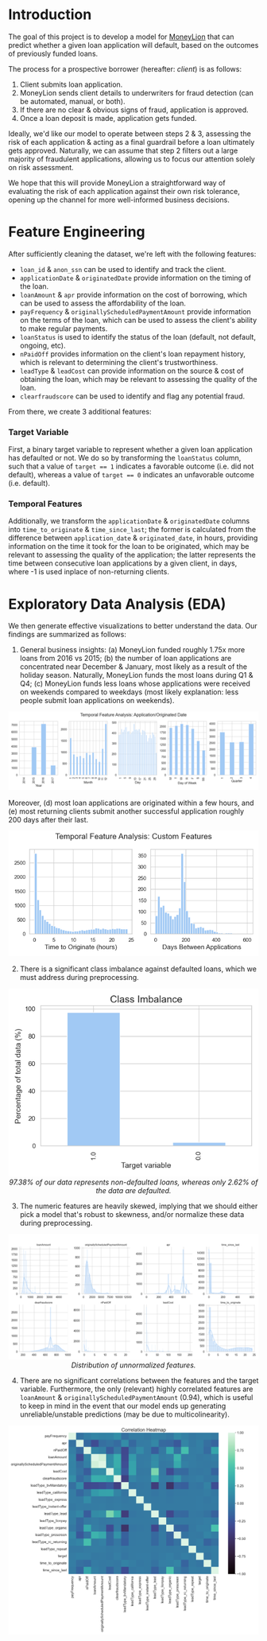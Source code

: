 # Introduction

The goal of this project is to develop a model for [MoneyLion](https://www.moneylion.com/) that can predict whether a given loan application will default, based on the outcomes of previously funded loans. 

The process for a prospective borrower (hereafter: _client_) is as follows:
1. Client submits loan application.
2. MoneyLion sends client details to underwriters for fraud detection (can be automated, manual, or both).
3. If there are no clear & obvious signs of fraud, application is approved.
4. Once a loan deposit is made, application gets funded.

Ideally, we'd like our model to operate between steps 2 & 3, assessing the risk of each application & acting as a final guardrail before a loan ultimately gets approved. Naturally, we can assume that step 2 filters out a large majority of fraudulent applications, allowing us to focus our attention solely on risk assessment. 

We hope that this will provide MoneyLion a straightforward way of evaluating the risk of each application against their own risk tolerance, opening up the channel for more well-informed business decisions. 

# Feature Engineering

After sufficiently cleaning the dataset, we're left with the following features:

- `loan_id` & `anon_ssn` can be used to identify and track the client.
- `applicationDate` & `originatedDate` provide information on the timing of the loan.
- `loanAmount` & `apr` provide information on the cost of borrowing, which can be used to assess the affordability of the loan.
- `payFrequency` & `originallyScheduledPaymentAmount` provide information on the terms of the loan, which can be used to assess the client's ability to make regular payments.
- `loanStatus` is used to identify the status of the loan (default, not default, ongoing, etc).
- `nPaidOff` provides information on the client's loan repayment history, which is relevant to determining the client's trustworthiness. 
- `leadType` & `leadCost` can provide information on the source & cost of obtaining the loan, which may be relevant to assessing the quality of the loan.
- `clearfraudscore` can be used to identify and flag any potential fraud. 

From there, we create 3 additional features:

### Target Variable

First, a binary target variable to represent whether a given loan application has defaulted or not. We do so by transforming the `loanStatus` column, such that a value of `target == 1` indicates a favorable outcome (i.e. did not default), whereas a value of `target == 0` indicates an unfavorable outcome (i.e. default).

### Temporal Features

Additionally, we transform the `applicationDate` & `originatedDate` columns into `time_to_originate` & `time_since_last`; the former is calculated from the difference between `application_date` & `originated_date`, in hours, providing information on the time it took for the loan to be originated, which may be relevant to assessing the quality of the application; the latter represents the time between consecutive loan applications by a given client, in days, where -1 is used inplace of non-returning clients.

# Exploratory Data Analysis (EDA)

We then generate effective visualizations to better understand the data. Our findings are summarized as follows:

1. General business insights: (a) MoneyLion funded roughly 1.75x more loans from 2016 vs 2015; (b) the number of loan applications are concentrated near December & January, most likely as a result of the holiday season. Naturally, MoneyLion funds the most loans during Q1 & Q4; (c) MoneyLion funds less loans whose applications were received on weekends compared to weekdays (most likely explanation: less people submit loan applications on weekends).

<p align="center">
  <img src="images/temporal_feature_analysis_initial.png" alt="Temporal feature analysis: application/originated date">
  <br>
  <em></em>
</p>

Moreover, (d) most loan applications are originated within a few hours, and (e) most returning clients submit another successful application roughly 200 days after their last.

<p align="center">
  <img src="images/temporal_feature_analysis_custom.png" alt="Temporal feature analysis: custom features.">
  <br>
  <em></em>
</p>

2. There is a significant class imbalance against defaulted loans, which we must address during preprocessing.

<p align="center">
  <img src="images/class_imbalance.png" alt="Class imbalance.">
  <br>
  <em>97.38% of our data represents non-defaulted loans, whereas only 2.62% of the data are defaulted.</em>
</p>

3. The numeric features are heavily skewed, implying that we should either pick a model that's robust to skewness, and/or normalize these data during preprocessing.

<p align="center">
  <img src="images/unnormalized_feature_distributions.png" alt="Distributions of unnormalized features.">
  <br>
  <em>Distribution of unnormalized features.</em>
</p>

4. There are no significant correlations between the features and the target variable. Furthermore, the only (relevant) highly correlated features are `loanAmount` & `originallyScheduledPaymentAmount` (0.94), which is useful to keep in mind in the event that our model ends up generating unreliable/unstable predictions (may be due to multicolinearity).

<p align="center">
  <img src="images/correlation_heatmap.png" alt="Correlation heatmap.">
  <br>
  <em></em>
</p>
